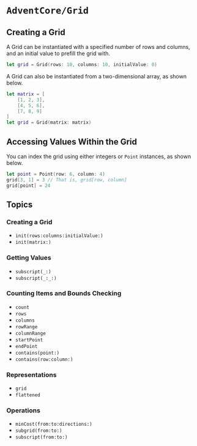 # ``AdventCore/Grid``

## Creating a Grid
A Grid can be instantiated with a specified number of rows and columns, and an initial value to prefill the grid with.

```swift
let grid = Grid(rows: 10, columns: 10, initialValue: 0)
```

A Grid can also be instantiated from a two-dimensional array, as shown below.

```swift
let matrix = [
    [1, 2, 3],
    [4, 5, 6],
    [7, 8, 9]
]
let grid = Grid(matrix: matrix)
```

## Accessing Values Within the Grid
You can index the grid using either integers or ``Point`` instances, as shown below.

```swift
let point = Point(row: 6, column: 4)
grid[3, 1] = 3 // That is, grid[row, column]
grid[point] = 24
```

## Topics

### Creating a Grid

- ``init(rows:columns:initialValue:)``
- ``init(matrix:)``

### Getting Values
- ``subscript(_:)``
- ``subscript(_:_:)``

### Counting Items and Bounds Checking
- ``count``
- ``rows``
- ``columns``
- ``rowRange``
- ``columnRange``
- ``startPoint``
- ``endPoint``
- ``contains(point:)``
- ``contains(row:column:)``

### Representations
- ``grid``
- ``flattened``

### Operations
- ``minCost(from:to:directions:)``
- ``subgrid(from:to:)``
- ``subscript(from:to:)``

